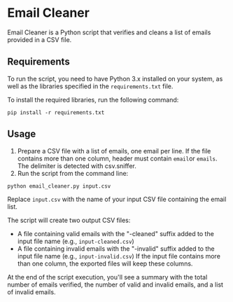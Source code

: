 # Email Cleaner

Email Cleaner is a Python script that verifies and cleans a list of emails provided in a CSV file.

## Requirements

To run the script, you need to have Python 3.x installed on your system, as well as the libraries specified in the `requirements.txt` file.

To install the required libraries, run the following command:

```pip install -r requirements.txt```


## Usage

1. Prepare a CSV file with a list of emails, one email per line. If the file contains more than one column, header must contain `email`or `emails`. The delimiter is detected with csv.sniffer.
2. Run the script from the command line:

```python email_cleaner.py input.csv```


Replace `input.csv` with the name of your input CSV file containing the email list.

The script will create two output CSV files:
- A file containing valid emails with the "-cleaned" suffix added to the input file name (e.g., `input-cleaned.csv`)
- A file containing invalid emails with the "-invalid" suffix added to the input file name (e.g., `input-invalid.csv`)
If the input file contains more than one column, the exported files will keep these columns.

At the end of the script execution, you'll see a summary with the total number of emails verified, the number of valid and invalid emails, and a list of invalid emails.
